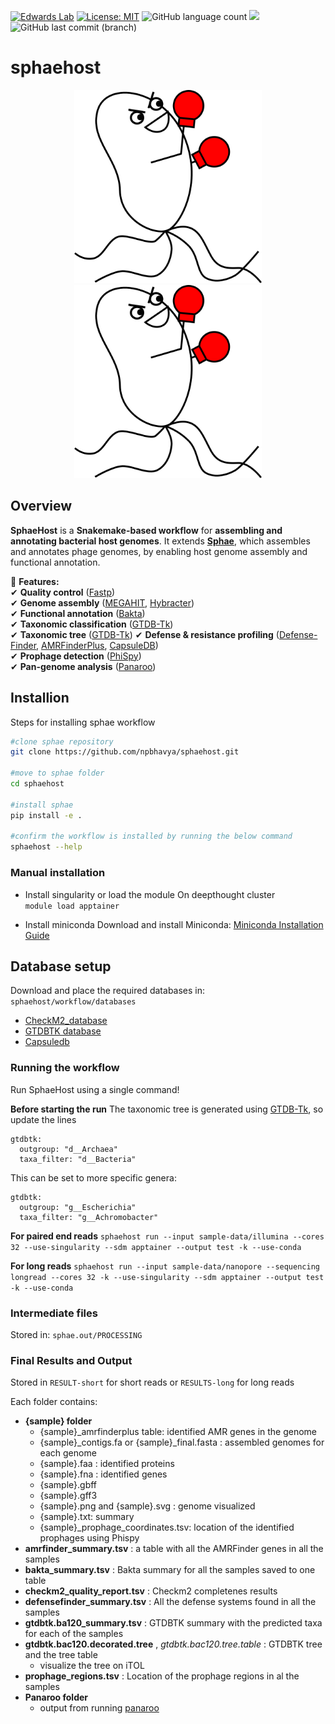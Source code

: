 [![Edwards Lab](https://img.shields.io/badge/Bioinformatics-EdwardsLab-03A9F4)](https://edwards.flinders.edu.au)
[![License: MIT](https://img.shields.io/badge/License-MIT-yellow.svg)](https://opensource.org/licenses/MIT)
![GitHub language count](https://img.shields.io/github/languages/count/npbhavya/sphaehost)
[![](https://img.shields.io/static/v1?label=CLI&message=Snaketool&color=blueviolet)](https://github.com/beardymcjohnface/Snaketool)
![GitHub last commit (branch)](https://img.shields.io/github/last-commit/npbhavya/sphaehost)

# sphaehost
<p align="center">
  <img src="sphaehostlogo.png#gh-light-mode-only" width="300">
  <img src="sphaehostlogo.png#gh-dark-mode-only" width="300">
</p>

## Overview

**SphaeHost** is a **Snakemake-based workflow** for **assembling and annotating bacterial host genomes**. It extends **[Sphae](https://github.com/linsalrob/sphae)**, which assembles and annotates phage genomes, by enabling host genome assembly and functional annotation. 

🔹 **Features:**  
✔ **Quality control** ([Fastp](https://github.com/OpenGene/fastp))  
✔ **Genome assembly** ([MEGAHIT](https://github.com/voutcn/megahit), [Hybracter](https://github.com/gbouras13/hybracter))  
✔ **Functional annotation** ([Bakta](https://github.com/oschwengers/bakta))  
✔ **Taxonomic classification** ([GTDB-Tk](https://github.com/Ecogenomics/GTDBTk))  
✔ **Taxonomic tree** ([GTDB-Tk](https://github.com/Ecogenomics/GTDBTk)) 
✔ **Defense & resistance profiling** ([Defense-Finder](https://github.com/mdmparis/defense-finder), [AMRFinderPlus](https://github.com/ncbi/amr), [CapsuleDB](https://research.pasteur.fr/en/tool/capsulefinder/))  
✔ **Prophage detection** ([PhiSpy](https://github.com/linsalrob/PhiSpy))  
✔ **Pan-genome analysis** ([Panaroo](https://github.com/gtonkinhill/panaroo))  

## Installion

Steps for installing sphae workflow 

  ```bash
  #clone sphae repository
  git clone https://github.com/npbhavya/sphaehost.git

  #move to sphae folder
  cd sphaehost

  #install sphae
  pip install -e .

  #confirm the workflow is installed by running the below command 
  sphaehost --help
  ```

### Manual installation 
- Install singularity or load the module
    On deepthought cluster \
    `module load apptainer`

- Install miniconda
    Download and install Miniconda:
    [Miniconda Installation Guide](https://docs.anaconda.com/miniconda/install/)

## Database setup

Download and place the required databases in:
  `sphaehost/workflow/databases`

  - [CheckM2_database](https://github.com/chklovski/CheckM2?tab=readme-ov-file#database)
  - [GTDBTK database](https://ecogenomics.github.io/GTDBTk/installing/index.html)
  - [Capsuledb](https://gitlab.pasteur.fr/gem/capsuledb/-/tree/master/CapsuleFinder_models?ref_type=heads)

### Running the workflow

Run SphaeHost using a single command!

**Before starting the run**
The taxonomic tree is generated using [GTDB-Tk](https://github.com/Ecogenomics/GTDBTk), so update the lines 
  
  ```
  gtdbtk:
    outgroup: "d__Archaea"
    taxa_filter: "d__Bacteria"
  ```

This can be set to more specific genera: 
  
  ```
  gtdbtk:
    outgroup: "g__Escherichia"
    taxa_filter: "g__Achromobacter"
  ```

**For paired end reads**
  `sphaehost run --input sample-data/illumina --cores 32 --use-singularity --sdm apptainer --output test -k --use-conda`

**For long reads**
  `sphaehost run --input sample-data/nanopore --sequencing longread --cores 32 -k --use-singularity --sdm apptainer --output test -k --use-conda`

### Intermediate files 
Stored in:
  `sphae.out/PROCESSING`

### Final Results and Output
Stored in `RESULT-short` for short reads or `RESULTS-long` for long reads

Each folder contains:
  - **{sample} folder**
    - {sample}_amrfinderplus table: identified AMR genes in the genome
    - {sample}_contigs.fa or {sample}_final.fasta : assembled genomes for each genome
    - {sample}.faa : identified proteins
    - {sample}.fna : identified genes
    - {sample}.gbff
    - {sample}.gff3
    - {sample}.png and {sample}.svg : genome visualized
    - {sample}.txt: summary 
    - {sample}_prophage_coordinates.tsv: location of the identified prophages using Phispy
  - **amrfinder_summary.tsv** : a table with all the AMRFinder genes in all the samples
  - **bakta_summary.tsv** : Bakta summary for all the samples saved to one table
  - **checkm2_quality_report.tsv** : Checkm2 completenes results
  - **defensefinder_summary.tsv** : All the defense systems found in all the samples 
  - **gtdbtk.ba120_summary.tsv** : GTDBTK summary with the predicted taxa for each of the samples
  - **gtdbtk.bac120.decorated.tree** , *gtdbtk.bac120.tree.table* : GTDBTK tree and the tree table
    - visualize the tree on iTOL
  - **prophage_regions.tsv** : Location of the prophage regions in al the samples
  - **Panaroo folder**
    - output from running [panaroo](https://github.com/gtonkinhill/panaroo)  
